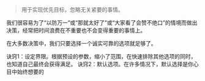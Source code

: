 >用于实现优先目标，忽略无关紧要的事情。


我们很容易为了“以防万一”或“那就太好了”或“大家看了会赞不绝口”的情境而做出决策，经常把时间浪费在不重要也不会变得重要的事情上。

在大多数决策中，我们只要选择一个诚实可靠的选项就足够了。

诀窍1：设定界限。根据预设的参数，缩小了范围，在快速排除其他选项的同时，也知道自己最终会获得满足。
诀窍2：默认选项。在许多情况下，默认选择是你心目中始终想要的